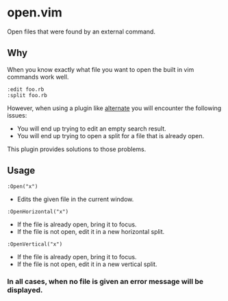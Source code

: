 # open.vim

Open files that were found by an external command.

## Why

When you know exactly what file you want to open the built in vim commands work well.

```vim
:edit foo.rb
:split foo.rb
```

However, when using a plugin like [alternate](https://github.com/compactcode/alternate.vim) 
you will encounter the following issues:

* You will end up trying to edit an empty search result.
* You will end up trying to open a split for a file that is already open.

This plugin provides solutions to those problems.

## Usage

```vim
:Open("x")
```

* Edits the given file in the current window.

```vim
:OpenHorizontal("x")
```

* If the file is already open, bring it to focus.
* If the file is not open, edit it in a new horizontal split.

```vim
:OpenVertical("x")
```

* If the file is already open, bring it to focus.
* If the file is not open, edit it in a new vertical split.

### In all cases, when no file is given an error message will be displayed.